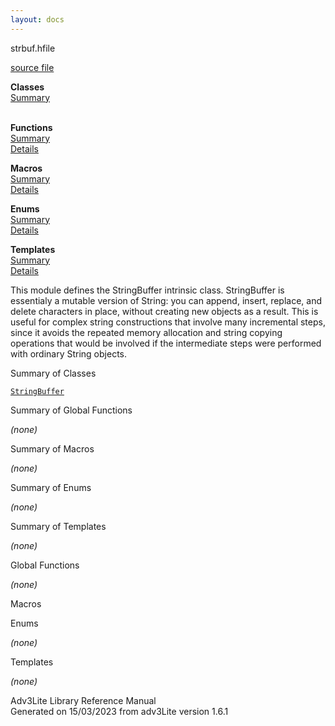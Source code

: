 ```yaml
---
layout: docs
---
```

<span class="title">strbuf.h</span><span class="type">file</span>

[source file](../source/strbuf.h.html)

**Classes**  
[Summary](#_ClassSummary_)  
 

**Functions**  
[Summary](#_FunctionSummary_)  
[Details](#_Functions_)

**Macros**  
[Summary](#_MacroSummary_)  
[Details](#_Macros_)

**Enums**  
[Summary](#_EnumSummary_)  
[Details](#_Enums_)

**Templates**  
[Summary](#_TemplateSummary_)  
[Details](#_Templates_)



This module defines the StringBuffer intrinsic class. StringBuffer is
essentialy a mutable version of String: you can append, insert, replace,
and delete characters in place, without creating new objects as a
result. This is useful for complex string constructions that involve
many incremental steps, since it avoids the repeated memory allocation
and string copying operations that would be involved if the intermediate
steps were performed with ordinary String objects.



<span id="_ClassSummary_"></span>



<span class="hdln">Summary of Classes</span>  



[`StringBuffer`](../object/StringBuffer.html)
<span id="FunctionSummary_"></span>



<span class="hdln">Summary of Global Functions</span>  



*(none)* <span id="_MacroSummary_"></span>



<span class="hdln">Summary of Macros</span>  



*(none)* <span id="_EnumSummary_"></span>



<span class="hdln">Summary of Enums</span>  



*(none)* <span id="_TemplateSummary_"></span>



<span class="hdln">Summary of Templates</span>  



*(none)* <span id="_Functions_"></span>



<span class="hdln">Global Functions</span>  



*(none)* <span id="_Macros_"></span>



<span class="hdln">Macros</span>  



<span id="_Enums_"></span>



<span class="hdln">Enums</span>  



*(none)* <span id="_Templates_"></span>



<span class="hdln">Templates</span>  



*(none)*



Adv3Lite Library Reference Manual  
Generated on 15/03/2023 from adv3Lite version 1.6.1


